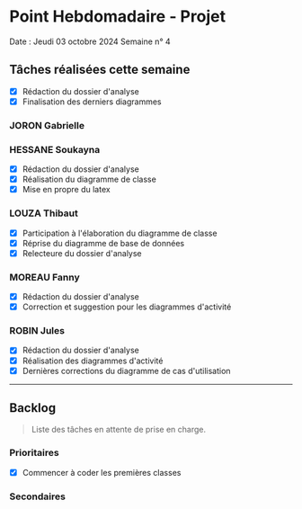# Point Hebdomadaire - Projet

Date : Jeudi 03 octobre 2024
Semaine n° 4

## Tâches réalisées cette semaine

- [x] Rédaction du dossier d'analyse
- [x] Finalisation des derniers diagrammes

### JORON Gabrielle


### HESSANE Soukayna
- [x] Rédaction du dossier d'analyse
- [x] Réalisation du diagramme de classe
- [x] Mise en propre du latex

### LOUZA Thibaut
- [x] Participation à l'élaboration du diagramme de classe
- [x] Réprise du diagramme de base de données
- [x] Relecteure du dossier d'analyse

### MOREAU Fanny
- [x] Rédaction du dossier d'analyse
- [x] Correction et suggestion pour les diagrammes d'activité

### ROBIN Jules

- [x] Rédaction du dossier d'analyse
- [x] Réalisation des diagrammes d'activité
- [x] Dernières corrections du diagramme de cas d'utilisation

---

## Backlog

> Liste des tâches en attente de prise en charge.

### Prioritaires

- [x] Commencer à coder les premières classes

### Secondaires

